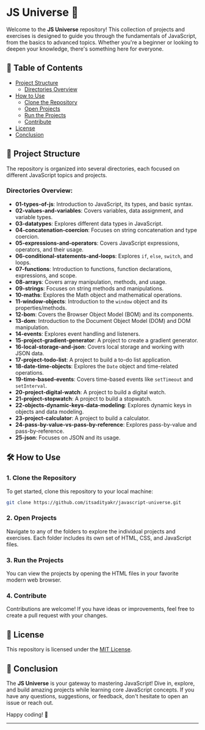 # **JS Universe** 🌌

Welcome to the **JS Universe** repository! This collection of projects and exercises is designed to guide you through the fundamentals of JavaScript, from the basics to advanced topics. Whether you're a beginner or looking to deepen your knowledge, there's something here for everyone.

## 🚀 Table of Contents

-   [Project Structure](#project-structure)
    -   [Directories Overview](#directories-overview)
-   [How to Use](#how-to-use)
    -   [Clone the Repository](#clone-the-repository)
    -   [Open Projects](#open-projects)
    -   [Run the Projects](#run-the-projects)
    -   [Contribute](#contribute)
-   [License](#license)
-   [Conclusion](#conclusion)

## 📂 Project Structure

The repository is organized into several directories, each focused on different JavaScript topics and projects.

### **Directories Overview:**

- **01-types-of-js**: Introduction to JavaScript, its types, and basic syntax.
- **02-values-and-variables**: Covers variables, data assignment, and variable types.
- **03-datatypes**: Explores different data types in JavaScript.
- **04-concatenation-coercion**: Focuses on string concatenation and type coercion.
- **05-expressions-and-operators**: Covers JavaScript expressions, operators, and their usage.
- **06-conditional-statements-and-loops**: Explores `if`, `else`, `switch`, and loops.
- **07-functions**: Introduction to functions, function declarations, expressions, and scope.
- **08-arrays**: Covers array manipulation, methods, and usage.
- **09-strings**: Focuses on string methods and manipulations.
- **10-maths**: Explores the Math object and mathematical operations.
- **11-window-objects**: Introduction to the `window` object and its properties/methods.
- **12-bom**: Covers the Browser Object Model (BOM) and its components.
- **13-dom**: Introduction to the Document Object Model (DOM) and DOM manipulation.
- **14-events**: Explores event handling and listeners.
- **15-project-gradient-generator**: A project to create a gradient generator.
- **16-local-storage-and-json**: Covers local storage and working with JSON data.
- **17-project-todo-list**: A project to build a to-do list application.
- **18-date-time-objects**: Explores the `Date` object and time-related operations.
- **19-time-based-events**: Covers time-based events like `setTimeout` and `setInterval`.
- **20-project-digital-watch**: A project to build a digital watch.
- **21-project-stopwatch**: A project to build a stopwatch.
- **22-objects-dynamic-keys-data-modeling**: Explores dynamic keys in objects and data modeling.
- **23-project-calculator**: A project to build a calculator.
- **24-pass-by-value-vs-pass-by-reference**: Explores pass-by-value and pass-by-reference.
- **25-json**: Focuses on JSON and its usage.

## 🛠 How to Use

### 1. **Clone the Repository**

To get started, clone this repository to your local machine:

```bash
git clone https://github.com/itsadityakr/javascript-universe.git
```

### 2. **Open Projects**

Navigate to any of the folders to explore the individual projects and exercises. Each folder includes its own set of HTML, CSS, and JavaScript files.

### 3. **Run the Projects**

You can view the projects by opening the HTML files in your favorite modern web browser.

### 4. **Contribute**

Contributions are welcome! If you have ideas or improvements, feel free to create a pull request with your changes.

## 📝 License

This repository is licensed under the [MIT License](./LICENSE).

## 🌟 Conclusion

The **JS Universe** is your gateway to mastering JavaScript! Dive in, explore, and build amazing projects while learning core JavaScript concepts. If you have any questions, suggestions, or feedback, don't hesitate to open an issue or reach out.

Happy coding! 🚀

---

